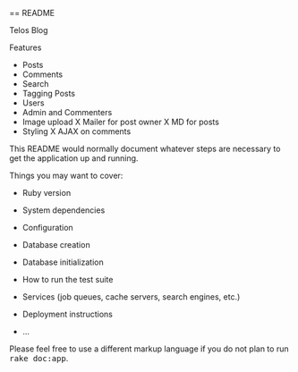 == README

Telos Blog

Features
- Posts
- Comments
- Search
- Tagging Posts
- Users
- Admin and Commenters
- Image upload
X Mailer for post owner
X MD for posts
- Styling
X AJAX on comments



This README would normally document whatever steps are necessary to get the
application up and running.

Things you may want to cover:

* Ruby version

* System dependencies

* Configuration

* Database creation

* Database initialization

* How to run the test suite

* Services (job queues, cache servers, search engines, etc.)

* Deployment instructions

* ...


Please feel free to use a different markup language if you do not plan to run
<tt>rake doc:app</tt>.
